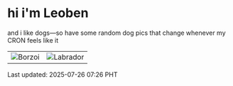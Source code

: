 # hi i'm Leoben

and i like dogs—so have some random dog pics that change whenever my CRON feels like it

|  |  |
|--------|----------|
| ![Borzoi](https://random-dog-vercel.vercel.app/api/random-borzoi?v=1753486013) | ![Labrador](https://random-dog-vercel.vercel.app/api/random-labrador?v=1753486013) |

Last updated: 2025-07-26 07:26 PHT
